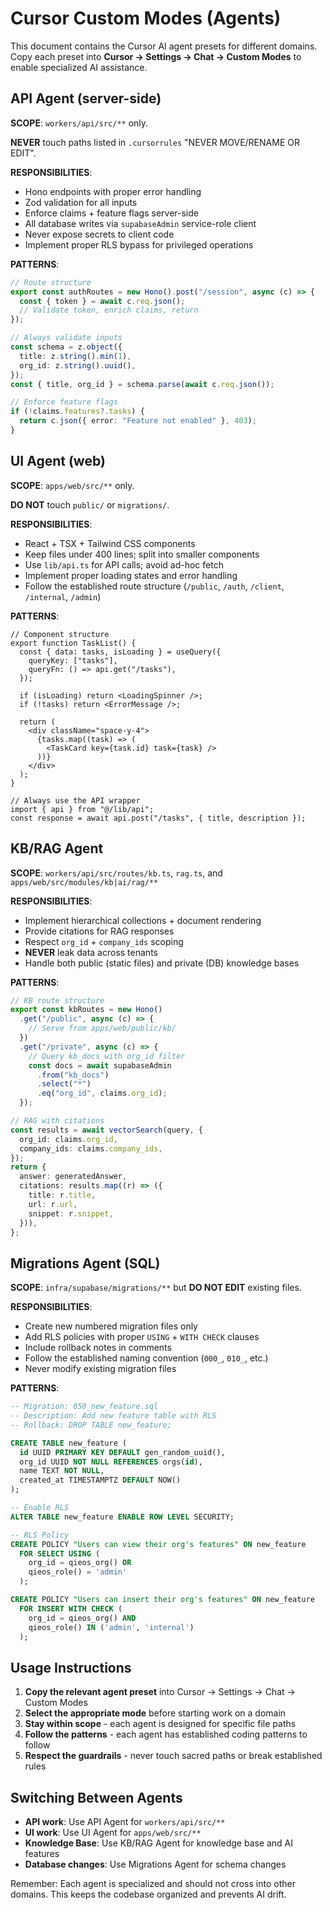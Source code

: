 # Cursor Custom Modes (Agents)

This document contains the Cursor AI agent presets for different domains. Copy each preset into **Cursor → Settings → Chat → Custom Modes** to enable specialized AI assistance.

## API Agent (server-side)

**SCOPE**: `workers/api/src/**` only.

**NEVER** touch paths listed in `.cursorrules` "NEVER MOVE/RENAME OR EDIT".

**RESPONSIBILITIES**:

- Hono endpoints with proper error handling
- Zod validation for all inputs
- Enforce claims + feature flags server-side
- All database writes via `supabaseAdmin` service-role client
- Never expose secrets to client code
- Implement proper RLS bypass for privileged operations

**PATTERNS**:

```typescript
// Route structure
export const authRoutes = new Hono().post("/session", async (c) => {
  const { token } = await c.req.json();
  // Validate token, enrich claims, return
});

// Always validate inputs
const schema = z.object({
  title: z.string().min(1),
  org_id: z.string().uuid(),
});
const { title, org_id } = schema.parse(await c.req.json());

// Enforce feature flags
if (!claims.features?.tasks) {
  return c.json({ error: "Feature not enabled" }, 403);
}
```

## UI Agent (web)

**SCOPE**: `apps/web/src/**` only.

**DO NOT** touch `public/` or `migrations/`.

**RESPONSIBILITIES**:

- React + TSX + Tailwind CSS components
- Keep files under 400 lines; split into smaller components
- Use `lib/api.ts` for API calls; avoid ad-hoc fetch
- Implement proper loading states and error handling
- Follow the established route structure (`/public`, `/auth`, `/client`, `/internal`, `/admin`)

**PATTERNS**:

```tsx
// Component structure
export function TaskList() {
  const { data: tasks, isLoading } = useQuery({
    queryKey: ["tasks"],
    queryFn: () => api.get("/tasks"),
  });

  if (isLoading) return <LoadingSpinner />;
  if (!tasks) return <ErrorMessage />;

  return (
    <div className="space-y-4">
      {tasks.map((task) => (
        <TaskCard key={task.id} task={task} />
      ))}
    </div>
  );
}

// Always use the API wrapper
import { api } from "@/lib/api";
const response = await api.post("/tasks", { title, description });
```

## KB/RAG Agent

**SCOPE**: `workers/api/src/routes/kb.ts`, `rag.ts`, and `apps/web/src/modules/kb|ai/rag/**`

**RESPONSIBILITIES**:

- Implement hierarchical collections + document rendering
- Provide citations for RAG responses
- Respect `org_id` + `company_ids` scoping
- **NEVER** leak data across tenants
- Handle both public (static files) and private (DB) knowledge bases

**PATTERNS**:

```typescript
// KB route structure
export const kbRoutes = new Hono()
  .get("/public", async (c) => {
    // Serve from apps/web/public/kb/
  })
  .get("/private", async (c) => {
    // Query kb_docs with org_id filter
    const docs = await supabaseAdmin
      .from("kb_docs")
      .select("*")
      .eq("org_id", claims.org_id);
  });

// RAG with citations
const results = await vectorSearch(query, {
  org_id: claims.org_id,
  company_ids: claims.company_ids,
});
return {
  answer: generatedAnswer,
  citations: results.map((r) => ({
    title: r.title,
    url: r.url,
    snippet: r.snippet,
  })),
};
```

## Migrations Agent (SQL)

**SCOPE**: `infra/supabase/migrations/**` but **DO NOT EDIT** existing files.

**RESPONSIBILITIES**:

- Create new numbered migration files only
- Add RLS policies with proper `USING` + `WITH CHECK` clauses
- Include rollback notes in comments
- Follow the established naming convention (`000_`, `010_`, etc.)
- Never modify existing migration files

**PATTERNS**:

```sql
-- Migration: 050_new_feature.sql
-- Description: Add new feature table with RLS
-- Rollback: DROP TABLE new_feature;

CREATE TABLE new_feature (
  id UUID PRIMARY KEY DEFAULT gen_random_uuid(),
  org_id UUID NOT NULL REFERENCES orgs(id),
  name TEXT NOT NULL,
  created_at TIMESTAMPTZ DEFAULT NOW()
);

-- Enable RLS
ALTER TABLE new_feature ENABLE ROW LEVEL SECURITY;

-- RLS Policy
CREATE POLICY "Users can view their org's features" ON new_feature
  FOR SELECT USING (
    org_id = qieos_org() OR
    qieos_role() = 'admin'
  );

CREATE POLICY "Users can insert their org's features" ON new_feature
  FOR INSERT WITH CHECK (
    org_id = qieos_org() AND
    qieos_role() IN ('admin', 'internal')
  );
```

## Usage Instructions

1. **Copy the relevant agent preset** into Cursor → Settings → Chat → Custom Modes
2. **Select the appropriate mode** before starting work on a domain
3. **Stay within scope** - each agent is designed for specific file paths
4. **Follow the patterns** - each agent has established coding patterns to follow
5. **Respect the guardrails** - never touch sacred paths or break established rules

## Switching Between Agents

- **API work**: Use API Agent for `workers/api/src/**`
- **UI work**: Use UI Agent for `apps/web/src/**`
- **Knowledge Base**: Use KB/RAG Agent for knowledge base and AI features
- **Database changes**: Use Migrations Agent for schema changes

Remember: Each agent is specialized and should not cross into other domains. This keeps the codebase organized and prevents AI drift.
